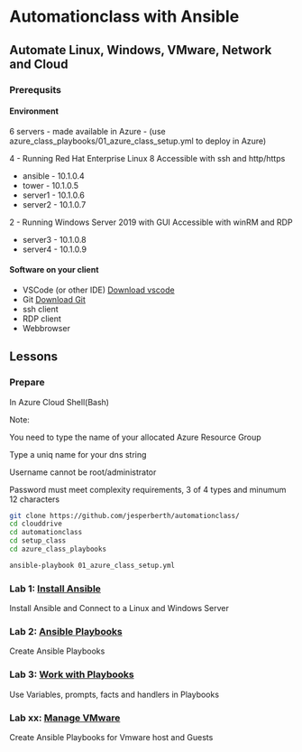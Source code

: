 # Automationclass with Ansible

## Automate Linux, Windows, VMware, Network and Cloud

### Prerequsits

#### Environment

6 servers - made available in Azure - (use azure_class_playbooks/01_azure_class_setup.yml to deploy in Azure)

4 - Running Red Hat Enterprise Linux 8
Accessible with ssh and http/https

* ansible - 10.1.0.4
* tower   - 10.1.0.5
* server1 - 10.1.0.6
* server2 - 10.1.0.7

2 - Running Windows Server 2019 with GUI
Accessible with winRM and RDP

* server3 - 10.1.0.8
* server4 - 10.1.0.9

#### Software on your client

* VSCode (or other IDE) [Download vscode](https://code.visualstudio.com/download)
* Git [Download Git](https://git-scm.com/downloads)
* ssh client
* RDP client
* Webbrowser

## Lessons

### Prepare

In Azure Cloud Shell(Bash)

Note:

You need to type the name of your allocated Azure Resource Group

Type a uniq name for your dns string

Username cannot be root/administrator

Password must meet complexity requirements, 3 of 4 types and minumum 12 characters

``` bash
git clone https://github.com/jesperberth/automationclass/
cd clouddrive
cd automationclass
cd setup_class
cd azure_class_playbooks

ansible-playbook 01_azure_class_setup.yml
```

### Lab 1: [Install Ansible](lab01/lab1.md)

Install Ansible and Connect to a Linux and Windows Server

### Lab 2: [Ansible Playbooks](lab02/lab2.md)

Create Ansible Playbooks

### Lab 3: [Work with Playbooks](lab03/lab3.md)

Use Variables, prompts, facts and handlers in Playbooks

### Lab xx: [Manage VMware](labvmware/lab_vmware.md)

Create Ansible Playbooks for Vmware host and Guests
